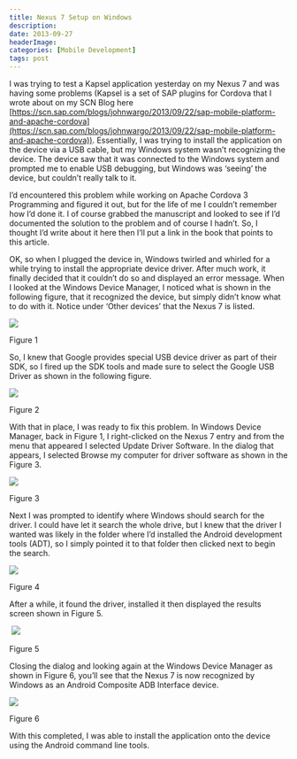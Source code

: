```yaml
---
title: Nexus 7 Setup on Windows
description: 
date: 2013-09-27
headerImage: 
categories: [Mobile Development]
tags: post
---
```


I was trying to test a Kapsel application yesterday on my Nexus 7 and was having some problems (Kapsel is a set of SAP plugins for Cordova that I wrote about on my SCN Blog here [https://scn.sap.com/blogs/johnwargo/2013/09/22/sap-mobile-platform-and-apache-cordova](https://scn.sap.com/blogs/johnwargo/2013/09/22/sap-mobile-platform-and-apache-cordova)). Essentially, I was trying to install the application on the device via a USB cable, but my Windows system wasn’t recognizing the device. The device saw that it was connected to the Windows system and prompted me to enable USB debugging, but Windows was ‘seeing’ the device, but couldn’t really talk to it.

I’d encountered this problem while working on Apache Cordova 3 Programming and figured it out, but for the life of me I couldn’t remember how I’d done it. I of course grabbed the manuscript and looked to see if I’d documented the solution to the problem and of course I hadn’t. So, I thought I’d write about it here then I’ll put a link in the book that points to this article.

OK, so when I plugged the device in, Windows twirled and whirled for a while trying to install the appropriate device driver. After much work, it finally decided that it couldn’t do so and displayed an error message. When I looked at the Windows Device Manager, I noticed what is shown in the following figure, that it recognized the device, but simply didn’t know what to do with it. Notice under ‘Other devices’ that the Nexus 7 is listed.

![](/images/2013/nexus-7-setup_1.png)

Figure 1

So, I knew that Google provides special USB device driver as part of their SDK, so I fired up the SDK tools and made sure to select the Google USB Driver as shown in the following figure.

![](/images/2013/nexus-7-setup_2.png)

Figure 2

With that in place, I was ready to fix this problem. In Windows Device Manager, back in Figure 1, I right-clicked on the Nexus 7 entry and from the menu that appeared I selected Update Driver Software. In the dialog that appears, I selected Browse my computer for driver software as shown in the Figure 3.

![](/images/2013/nexus-7-setup_3.png)

Figure 3

Next I was prompted to identify where Windows should search for the driver. I could have let it search the whole drive, but I knew that the driver I wanted was likely in the folder where I’d installed the Android development tools (ADT), so I simply pointed it to that folder then clicked next to begin the search.

![](/images/2013/nexus-7-setup_4.png)

Figure 4

After a while, it found the driver, installed it then displayed the results screen shown in Figure 5.

 ![](/images/2013/nexus-7-setup_5.png)

Figure 5

Closing the dialog and looking again at the Windows Device Manager as shown in Figure 6, you’ll see that the Nexus 7 is now recognized by Windows as an Android Composite ADB Interface device.

![](/images/2013/nexus-7-setup_6.png)

Figure 6

With this completed, I was able to install the application onto the device using the Android command line tools.